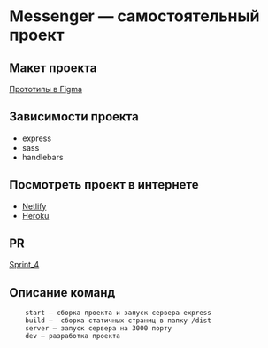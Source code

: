# Messenger — самостоятельный проект

## Макет проекта

[Прототипы в Figma](https://www.figma.com/file/mz9eRjSYsdz02NhdcOKn3C/MyChat?node-id=0%3A1)

## Зависимости проекта

- express
- sass
- handlebars

## Посмотреть проект в интернете

- [Netlify](https://homework-messanger.netlify.app/)
- [Heroku](https://ya-m.herokuapp.com/)

## PR

[Sprint_4](https://github.com/oduvankenobi/middle.messenger.praktikum.yandex/pull/5)

## Описание команд

```
    start — сборка проекта и запуск сервера express
    build —  сборка статичных страниц в папку /dist
    server — запуск сервера на 3000 порту    
    dev — разработка проекта
```
